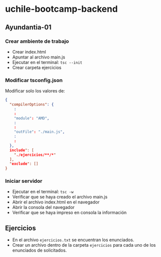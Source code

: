 # uchile-bootcamp-backend

## Ayundantia-01

### Crear ambiente de trabajo

- Crear index.html
- Apuntar al archivo main.js
- Ejecutar en el terminal: `tsc --init`
- Crear carpeta ejercicios

### Modificar tsconfig.json

Modificar solo los valores de:

```json
{
  "compilerOptions": {
    :
    :
    "module": "AMD",
    :
    :
    "outFile": "./main.js",
    :
    :
  },
  include": [
    "./ejercicios/**/*"
  ],
  "exclude": []
}
```

### Iniciar servidor

- Ejecutar en el terminal: `tsc -w`
- Verificar que se haya creado el archivo main.js
- Abrir el archivo index.html en el navegador
- Abrir la consola del navegador
- Verificar que se haya impreso en consola la información

## Ejercicios

- En el archivo `ejercicios.txt` se encuentran los enunciados.
- Crear un archivo dentro de la carpeta `ejercicios` para cada uno de los enunciados de solicitados.
